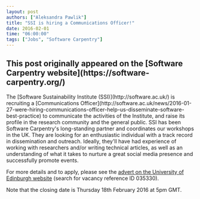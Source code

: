 ```yaml
---
layout: post
authors: ["Aleksandra Pawlik"]
title: "SSI is hiring a Communications Officer!"
date: 2016-02-01
time: "06:00:00"
tags: ["Jobs", "Software Carpentry"]
---
```


<h2>This post originally appeared on the [Software Carpentry website](https://software-carpentry.org/)</h2>
The [Software Sustainability Institute (SSI)](http://software.ac.uk/) 
is recruiting a [Communications Officer](http://software.ac.uk/news/2016-01-27-were-hiring-communications-officer-help-us-disseminate-software-best-practice) 
to communicate the activities of the Institute, and raise its profile in the research community and
 the general public. SSI has been Software Carpentry's long-standing partner and coordinates our workshops in
the UK. They are looking for an enthusiastic individual with a track record in
 dissemination and outreach. Ideally, they'll have had experience of working with researchers
 and/or writing technical articles, as well as an understanding of what it takes to nurture 
a great social media presence and successfully promote events. 

For more details and to apply, please see the [advert on the University of Edinburgh 
website](https://www.vacancies.ed.ac.uk/pls/corehrrecruit/erq_search_package.search_form?p_company=5&p_internal_external=E) (search for vacancy reference ID 035330). 

Note that the closing date is Thursday 18th February 2016 at 5pm GMT.

